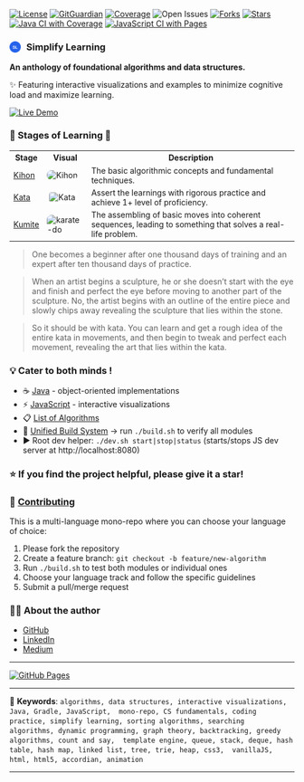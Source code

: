 [![License](https://img.shields.io/badge/License-MIT-darkgreen.svg)](./LICENSE)
[![GitGuardian](https://img.shields.io/badge/GitGuardian-Protected-darkgreen.svg?logo=gitguardian)](https://www.gitguardian.com/)
[![Coverage](https://img.shields.io/badge/Coverage-95%25-darkgreen.svg)](https://coveralls.io/github/sachinlala/SimplifyLearning?branch=master)
![Open Issues](https://img.shields.io/github/issues/sachinlala/SimplifyLearning?label=Issues&color=006400&style=flat)
[![Forks](https://img.shields.io/github/forks/sachinlala/SimplifyLearning.svg?color=darkgreen)](https://github.com/sachinlala/SimplifyLearning/network/members)
[![Stars](https://img.shields.io/github/stars/sachinlala/SimplifyLearning.svg)](https://github.com/sachinlala/SimplifyLearning/stargazers)
[![Java CI with Coverage](https://github.com/sachinlala/SimplifyLearning/actions/workflows/ci-java.yml/badge.svg?branch=master)](https://github.com/sachinlala/SimplifyLearning/actions/workflows/ci-java.yml)
[![JavaScript CI with Pages](https://github.com/sachinlala/SimplifyLearning/actions/workflows/ci-js-pages.yml/badge.svg?branch=master)](https://github.com/sachinlala/SimplifyLearning/actions/workflows/ci-js-pages.yml)

### <img src="https://raw.githubusercontent.com/sachinlala/SimplifyLearning/master/algorithms-js/assets/images/sl-logo.svg" width="20" height="20" alt="SL" style="vertical-align: sub; margin-right: 6px;"> Simplify Learning

**An anthology of foundational algorithms and data structures.**

✨ Featuring interactive visualizations and examples to minimize cognitive load and maximize learning.

[![Live Demo](https://img.shields.io/badge/Live%20Demo-4A90E2?style=for-the-badge)](https://sachinlala.github.io/SimplifyLearning/algorithms-js/)

### 🌱 Stages of Learning 🌿

<table>
<tr>
<th>Stage</th>
<th>Visual</th>
<th>Description</th>
</tr>
<tr>
<td><a href="https://en.wikipedia.org/wiki/Kihon">Kihon</a></td>
<td><img src="https://raw.githubusercontent.com/sachinlala/SimplifyLearning/master/images/kihon.gif" alt="Kihon" width="150" style="background-color: transparent; border-radius: 8px;"></td>
<td>The basic algorithmic concepts and fundamental techniques.</td>
</tr>
<tr>
<td><a href="https://en.wikipedia.org/wiki/Kata">Kata</a></td>
<td><img src="https://raw.githubusercontent.com/sachinlala/SimplifyLearning/master/images/kata.gif" alt="Kata" width="150" style="background-color: white; border-radius: 8px; padding: 4px;"></td>
<td>Assert the learnings with rigorous practice and achieve 1+ level of proficiency.</td>
</tr>
<tr>
<td><a href="https://en.wikipedia.org/wiki/Kumite">Kumite</a></td>
<td><img src="https://raw.githubusercontent.com/sachinlala/SimplifyLearning/master/images/karate-do.jpg" alt="karate-do" width="150" style="background-color: transparent; border-radius: 8px;"></td>
<td>The assembling of basic moves into coherent sequences, leading to something that solves a real-life problem.</td>
</tr>
</table>

> One becomes a beginner after one thousand days of training and an expert after ten thousand days of practice.

> When an artist begins a sculpture, he or she doesn’t start with the eye and finish and perfect the eye before moving to another part of the sculpture. No, the artist begins with an outline of the entire piece and slowly chips away revealing the sculpture that lies within the stone.

> So it should be with kata. You can learn and get a rough idea of the entire kata in movements, and then begin to tweak and perfect each movement, revealing the art that lies within the kata.

### 💡 Cater to both minds !
* ☕ [Java](./algorithms-java/README.md) - object-oriented implementations
* ⚡ [JavaScript](./algorithms-js/README.md) - interactive visualizations
* 📋 [List of Algorithms](./algorithms-java/ALGORITHMS.md)
* 🔧 [Unified Build System](./IDE-Setup.md) → run `./build.sh` to verify all modules
* ▶️ Root dev helper: `./dev.sh start|stop|status` (starts/stops JS dev server at http://localhost:8080)

### ⭐ **If you find the project helpful, please give it a star!**

### 🤝 [Contributing](./CONTRIBUTING.md)

This is a multi-language mono-repo where you can choose your language of choice:
1. Please fork the repository
2. Create a feature branch: `git checkout -b feature/new-algorithm`  
3. Run `./build.sh` to test both modules or individual ones
4. Choose your language track and follow the specific guidelines
5. Submit a pull/merge request

### 👨‍💻 About the author 
- [GitHub](https://github.com/sachinlala)
- [LinkedIn](https://www.linkedin.com/in/sachinlala/)
- [Medium](https://medium.com/@sachin.lala)

-------

[![GitHub Pages](https://img.shields.io/badge/GitHub%20Pages-Live-blue?style=for-the-badge&logo=github)](https://sachinlala.github.io/SimplifyLearning/algorithms-js/)

-------

📢 **Keywords**: `algorithms, data structures, interactive visualizations, Java, Gradle, JavaScript, 
mono-repo, CS fundamentals, coding practice, simplify learning, sorting algorithms, searching 
algorithms, dynamic programming, graph theory, backtracking, greedy algorithms, count and say, 
template engine, queue, stack, deque, hash table, hash map, linked list, tree, trie, heap, css3, 
vanillaJS, html, html5, accordian, animation`

-------
